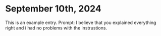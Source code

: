 # September 10th, 2024
This is an example entry. Prompt: I believe that you explained everything right and i had no problems with the instrustions.
